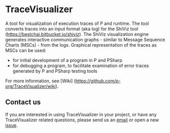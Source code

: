 # TraceVisualizer

A tool for visualization of execution traces of P and runtime. The tool converts traces into an input format (aka log) for the ShiViz tool (https://bestchai.bitbucket.io/shiviz). The ShiViz visualization engine generates interactive communication graphs - similar to Message Sequence Charts (MSCs) - from the logs.
Graphical representation of the traces as MSCs can be used:
- for initial development of a program in P and PSharp
- for debugging a program, to facilitate examination of error traces generated by P and PSharp testing tools

For more information, see [Wiki] (https://github.com/p-org/TraceVisualizer/wiki).


## Contact us
If you are interested in using TraceVisualizer in your project, or have any TraceVisualizer related questions, please send us an [email](mailto:ellab@microsoft.com) or open a new [issue](https://github.com/p-org/TraceVisualizer/issues).
